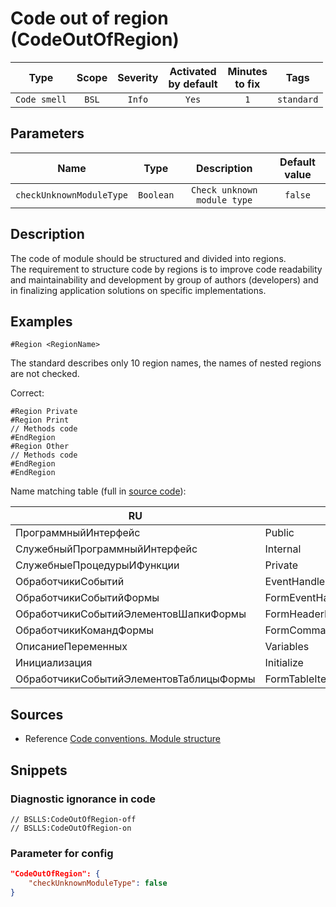 # Code out of region (CodeOutOfRegion)

|     Type     | Scope | Severity | Activated<br>by default | Minutes<br>to fix |    Tags    |
|:------------:|:-----:|:--------:|:-----------------------------:|:-----------------------:|:----------:|
| `Code smell` | `BSL` |  `Info`  |             `Yes`             |           `1`           | `standard` |

## Parameters


|           Name           |   Type    |         Description         | Default value |
|:------------------------:|:---------:|:---------------------------:|:-------------:|
| `checkUnknownModuleType` | `Boolean` | `Check unknown module type` |    `false`    |
<!-- Блоки выше заполняются автоматически, не трогать -->
## Description
<!-- Описание диагностики заполняется вручную. Необходимо понятным языком описать смысл и схему работу -->

The code of module should be structured and divided into regions.  
The requirement to structure code by regions is to improve code readability and maintainability and development by group of authors (developers) and in finalizing application solutions on specific implementations.

## Examples
<!-- В данном разделе приводятся примеры, на которые диагностика срабатывает, а также можно привести пример, как можно исправить ситуацию -->

```bsl
#Region <RegionName>
```

The standard describes only 10 region names, the names of nested regions are not checked.

Correct:
```bsl
#Region Private
#Region Print
// Methods code
#EndRegion
#Region Other
// Methods code
#EndRegion
#EndRegion
```

Name matching table (full in [source code](https://github.com/1c-syntax/bsl-language-server/blob/develop/src/main/java/com/github/_1c_syntax/bsl/languageserver/utils/Keywords.java#L255)):

| RU                                      | EN                           |
| --------------------------------------- | ---------------------------- |
| ПрограммныйИнтерфейс                    | Public                       |
| СлужебныйПрограммныйИнтерфейс           | Internal                     |
| СлужебныеПроцедурыИФункции              | Private                      |
| ОбработчикиСобытий                      | EventHandlers                |
| ОбработчикиСобытийФормы                 | FormEventHandlers            |
| ОбработчикиСобытийЭлементовШапкиФормы   | FormHeaderItemsEventHandlers |
| ОбработчикиКомандФормы                  | FormCommandsEventHandlers    |
| ОписаниеПеременных                      | Variables                    |
| Инициализация                           | Initialize                   |
| ОбработчикиСобытийЭлементовТаблицыФормы | FormTableItemsEventHandlers  |

## Sources
<!-- Необходимо указывать ссылки на все источники, из которых почерпнута информация для создания диагностики -->


* Reference [Code conventions. Module structure](https://its.1c.ru/db/v8std#content:455:hdoc)

## Snippets

<!-- Блоки ниже заполняются автоматически, не трогать -->
### Diagnostic ignorance in code

```bsl
// BSLLS:CodeOutOfRegion-off
// BSLLS:CodeOutOfRegion-on
```

### Parameter for config

```json
"CodeOutOfRegion": {
    "checkUnknownModuleType": false
}
```
